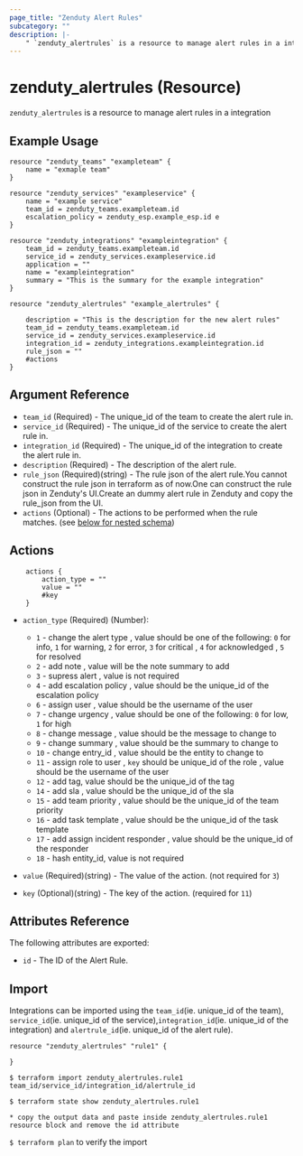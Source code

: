 ```yaml
---
page_title: "Zenduty Alert Rules"
subcategory: ""
description: |-
    " `zenduty_alertrules` is a resource to manage alert rules in a integration"
---
```

# zenduty_alertrules (Resource)
`zenduty_alertrules` is a resource to manage alert rules in a integration


## Example Usage

```hcl
resource "zenduty_teams" "exampleteam" {
    name = "exmaple team"
}

resource "zenduty_services" "exampleservice" {
    name = "example service"
    team_id = zenduty_teams.exampleteam.id 
    escalation_policy = zenduty_esp.example_esp.id e
}

resource "zenduty_integrations" "exampleintegration" {
    team_id = zenduty_teams.exampleteam.id
    service_id = zenduty_services.exampleservice.id
    application = ""
    name = "exampleintegration"
    summary = "This is the summary for the example integration"
}

```

```hcl 
resource "zenduty_alertrules" "example_alertrules" {
  
    description = "This is the description for the new alert rules"
    team_id = zenduty_teams.exampleteam.id
    service_id = zenduty_services.exampleservice.id
    integration_id = zenduty_integrations.exampleintegration.id
    rule_json = "" 
    #actions
}

```

## Argument Reference

* `team_id` (Required) - The unique_id of the team to create the alert rule in.
* `service_id` (Required) - The unique_id of the service to create the alert rule in.
* `integration_id` (Required) - The unique_id of the integration to create the alert rule in.
* `description` (Required) - The description of the alert rule.
* `rule_json` (Required)(string) - The rule json of the alert rule.You cannot construct the rule json in terraform as of now.One can construct the rule json in Zenduty's UI.Create an dummy alert rule in Zenduty and copy the rule_json from the UI.
* `actions` (Optional) - The actions to be performed when the rule matches. (see [below for nested schema](#nestedblock--actions))


<a id="nestedblock--actions"></a>

## Actions
```hcl
    actions {
        action_type = ""
        value = ""
        #key
    }

```
* `action_type` (Required) (Number):
    * `1` - change the alert type , value should be one of the following: `0` for info, `1` for warning, `2` for error, `3` for critical , `4` for acknowledged , `5` for resolved
    * `2` - add note , value will be the note summary to add
    * `3` - supress alert , value is not required
    * `4` - add escalation policy , value should be the unique_id of the escalation policy
    * `6` - assign user , value should be the username of the user
    * `7` - change urgency  , value should be one of the following: `0` for low, `1` for high
    * `8` - change message , value should be the message to change to 
    * `9` - change summary , value should be the summary to change to
    * `10` - change entry_id , value should be the entity to change to
    * `11` - assign role to user , `key` should be unique_id of the role , value should be the username of the user
    * `12` - add tag, value should be the unique_id of the tag
    * `14` - add sla , value should be the unique_id of the sla
    * `15` - add team priority , value should be the unique_id of the team priority
    * `16` - add task template , value should be the unique_id of the task template
    * `17` - add assign incident responder , value should be the unique_id of the responder
    * `18` - hash entity_id, value is not required

* `value` (Required)(string) - The value of the action. (not required for `3`)
* `key`  (Optional)(string) - The key of the action. (required for `11`)


## Attributes Reference

The following attributes are exported:

* `id` - The ID of the Alert Rule.

## Import

Integrations can be imported using the `team_id`(ie. unique_id of the team), `service_id`(ie. unique_id of the service),`integration_id`(ie. unique_id of the integration) and `alertrule_id`(ie. unique_id of the alert rule).

```hcl
resource "zenduty_alertrules" "rule1" {

}

```

`$ terraform import zenduty_alertrules.rule1 team_id/service_id/integration_id/alertrule_id` 

`$ terraform state show zenduty_alertrules.rule1`

`* copy the output data and paste inside zenduty_alertrules.rule1 resource block and remove the id attribute`

`$ terraform plan` to verify the import



    

